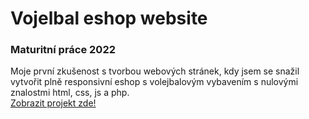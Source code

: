 # Vojelbal eshop website
### Maturitní práce 2022  
 Moje první zkušenost s tvorbou webových stránek, kdy jsem se snažil vytvořit plně responsivní eshop s volejbalovým vybavením s nulovými znalostmi html, css, js a php.  
 [Zobrazit projekt zde!](https://soukaltom.github.io/Vojelbal-eshop-website/)  
